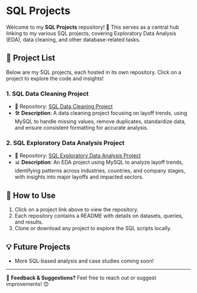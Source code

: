 # SQL Projects

Welcome to my **SQL Projects** repository! 🚀 This serves as a central hub linking to my various SQL projects, covering Exploratory Data Analysis (EDA), data cleaning, and other database-related tasks.

## 📌 Project List

Below are my SQL projects, each hosted in its own repository. Click on a project to explore the code and insights!

### 1. SQL Data Cleaning Project
- 📂 Repository: [SQL Data Cleaning Project](https://github.com/busesimsek/SQL-Data-Cleaning-Project)
- 🛠 **Description**: A data cleaning project focusing on layoff trends, using MySQL to handle missing values, remove duplicates, standardize data, and ensure consistent formatting for accurate analysis.

### 2. SQL Exploratory Data Analysis Project
- 📂 Repository: [SQL Exploratory Data Analysis Project](https://github.com/busesimsek/SQL-Exploratory-Data-Analysis-Project)
- 📊 **Description**: An EDA project using MySQL to analyze layoff trends, identifying patterns across industries, countries, and company stages, with insights into major layoffs and impacted sectors.

## 🔗 How to Use
1. Click on a project link above to view the repository.
2. Each repository contains a README with details on datasets, queries, and results.
3. Clone or download any project to explore the SQL scripts locally.

## 💡 Future Projects
- More SQL-based analysis and case studies coming soon!

---

💬 **Feedback & Suggestions?** Feel free to reach out or suggest improvements! 😊
